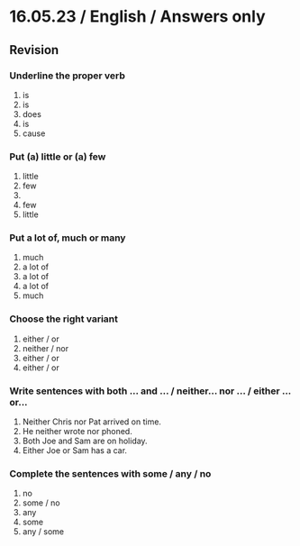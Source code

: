 # 16.05.23 / English / Answers only
## Revision

### Underline the proper verb
1. is
2. is
3. does
4. is
5. cause

### Put **(a) little** or **(a) few**
1. little
2. few
3. 
4. few
5. little

### Put **a lot of**, **much** or **many**
1. much
2. a lot of
3. a lot of
4. a lot of
5. much

### Choose the right variant
1. either / or
2. neither / nor
3. either / or
4. either / or

### Write sentences with both ... and ... / neither... nor ... / either ... or...
1. Neither Chris nor Pat arrived on time.
2. He neither wrote nor phoned.
3. Both Joe and Sam are on holiday.
4. Either Joe or Sam has a car.

### Complete the sentences with **some** / **any** / **no**
1. no
2. some / no
3. any
4. some
5. any / some
